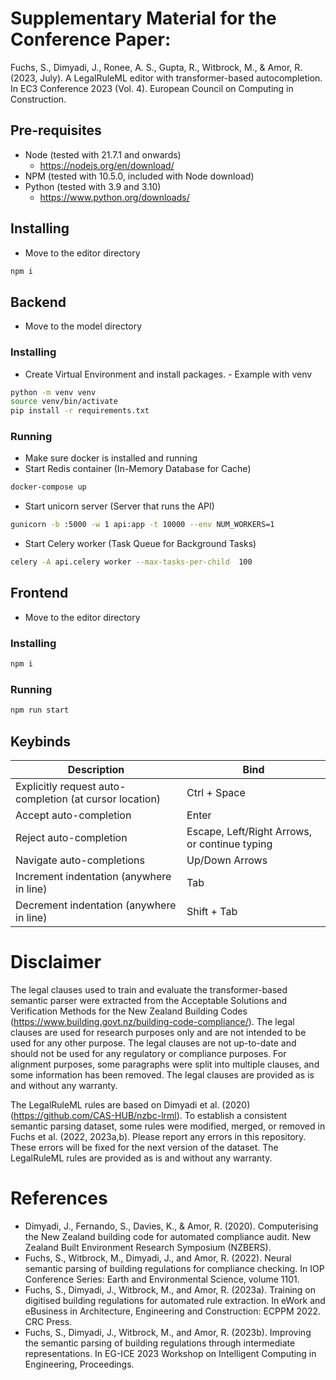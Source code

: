 # Supplementary Material for the Conference Paper:
Fuchs, S., Dimyadi, J., Ronee, A. S., Gupta, R., Witbrock, M., & Amor, R. (2023, July). A LegalRuleML editor with transformer-based autocompletion. In EC3 Conference 2023 (Vol. 4). European Council on Computing in Construction.

## Pre-requisites
- Node (tested with 21.7.1 and onwards)
  - https://nodejs.org/en/download/
- NPM (tested with 10.5.0, included with Node download)
- Python (tested with 3.9 and 3.10)
  - https://www.python.org/downloads/

## Installing

- Move to the editor directory

```sh
npm i
```

## Backend
- Move to the model directory

### Installing
- Create Virtual Environment and install packages. - Example with venv
```sh
python -m venv venv
source venv/bin/activate
pip install -r requirements.txt
```

### Running
- Make sure docker is installed and running
- Start Redis container (In-Memory Database for Cache)
```sh
docker-compose up
```

- Start unicorn server (Server that runs the API)
```sh
gunicorn -b :5000 -w 1 api:app -t 10000 --env NUM_WORKERS=1
```

- Start Celery worker (Task Queue for Background Tasks)
```sh
celery -A api.celery worker --max-tasks-per-child  100
```

## Frontend
- Move to the editor directory

### Installing
```sh
npm i
```

### Running
```sh
npm run start
```


## Keybinds

| Description                                             | Bind                                          |
| ------------------------------------------------------- | --------------------------------------------- |
| Explicitly request auto-completion (at cursor location) | Ctrl + Space                                  |
| Accept auto-completion                                  | Enter                                         |
| Reject auto-completion                                  | Escape, Left/Right Arrows, or continue typing |
| Navigate auto-completions                               | Up/Down Arrows                                |
| Increment indentation (anywhere in line)                | Tab                                           |
| Decrement indentation (anywhere in line)                | Shift + Tab                                   |


# Disclaimer
The legal clauses used to train and evaluate the transformer-based semantic parser were extracted from the Acceptable Solutions and Verification Methods for the New Zealand Building Codes (https://www.building.govt.nz/building-code-compliance/). The legal clauses are used for research purposes only and are not intended to be used for any other purpose. The legal clauses are not up-to-date and should not be used for any regulatory or compliance purposes. For alignment purposes, some paragraphs were split into multiple clauses, and some information has been removed. The legal clauses are provided as is and without any warranty.

The LegalRuleML rules are based on Dimyadi et al. (2020) (https://github.com/CAS-HUB/nzbc-lrml). To establish a consistent semantic parsing dataset, some rules were modified, merged, or removed in Fuchs et al. (2022, 2023a,b). Please report any errors in this repository. These errors will be fixed for the next version of the dataset. The LegalRuleML rules are provided as is and without any warranty.

# References

- Dimyadi, J., Fernando, S., Davies, K., & Amor, R. (2020). Computerising the New Zealand building code for automated compliance audit. New Zealand Built Environment Research Symposium (NZBERS).
- Fuchs, S., Witbrock, M., Dimyadi, J., and Amor, R. (2022). Neural semantic parsing of building regulations for compliance checking. In IOP Conference Series: Earth and Environmental Science, volume 1101.
- Fuchs, S., Dimyadi, J., Witbrock, M., and Amor, R. (2023a). Training on digitised building regulations for automated rule extraction. In eWork and eBusiness in Architecture, Engineering and Construction: ECPPM 2022. CRC Press.
- Fuchs, S., Dimyadi, J., Witbrock, M., and Amor, R. (2023b). Improving the semantic parsing of building regulations through intermediate representations. In EG-ICE 2023 Workshop on Intelligent Computing in Engineering, Proceedings.
